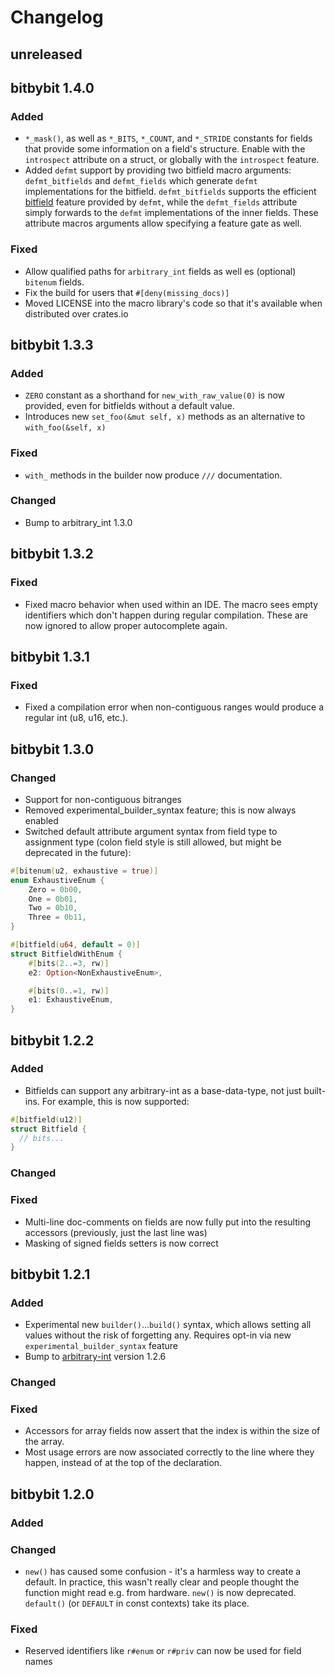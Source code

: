 # Changelog

## unreleased

## bitbybit 1.4.0

### Added

- `*_mask()`, as well as `*_BITS`, `*_COUNT`, and `*_STRIDE` constants for fields that provide some information on a
  field's structure. Enable with the `introspect` attribute on a struct, or globally with the `introspect` feature.
- Added `defmt` support by providing two bitfield macro arguments: `defmt_bitfields` and
  `defmt_fields` which generate `defmt` implementations for the bitfield.
  `defmt_bitfields` supports the efficient [bitfield](https://defmt.ferrous-systems.com/bitfields)
  feature provided by `defmt`, while the `defmt_fields` attribute simply forwards to the `defmt`
  implementations of the inner fields. These attribute macros arguments allow specifying a feature
  gate as well.

### Fixed

- Allow qualified paths for `arbitrary_int` fields as well es (optional) `bitenum` fields.
- Fix the build for users that `#[deny(missing_docs)]`
- Moved LICENSE into the macro library's code so that it's available when distributed over crates.io

## bitbybit 1.3.3

### Added

- `ZERO` constant as a shorthand for `new_with_raw_value(0)` is now provided, even for bitfields without a default
  value.
- Introduces new `set_foo(&mut self, x)` methods as an alternative to `with_foo(&self, x)`

### Fixed

- `with_` methods in the builder now produce `///` documentation.

### Changed

- Bump to arbitrary_int 1.3.0

## bitbybit 1.3.2

### Fixed

- Fixed macro behavior when used within an IDE. The macro sees empty identifiers which don't happen
  during regular compilation. These are now ignored to allow proper autocomplete again.

## bitbybit 1.3.1

### Fixed

- Fixed a compilation error when non-contiguous ranges would produce a regular int (u8, u16, etc.).

## bitbybit 1.3.0

### Changed

- Support for non-contiguous bitranges
- Removed experimental_builder_syntax feature; this is now always enabled
- Switched default attribute argument syntax from field type to assignment type (colon field style
  is still allowed, but might be deprecated in the future):

```rs
#[bitenum(u2, exhaustive = true)]
enum ExhaustiveEnum {
    Zero = 0b00,
    One = 0b01,
    Two = 0b10,
    Three = 0b11,
}

#[bitfield(u64, default = 0)]
struct BitfieldWithEnum {
    #[bits(2..=3, rw)]
    e2: Option<NonExhaustiveEnum>,

    #[bits(0..=1, rw)]
    e1: ExhaustiveEnum,
}
```

## bitbybit 1.2.2

### Added

- Bitfields can support any arbitrary-int as a base-data-type, not just built-ins. For example, this
  is now supported:

```rs
#[bitfield(u12)]
struct Bitfield {
  // bits...
}
```

### Changed

### Fixed

- Multi-line doc-comments on fields are now fully put into the resulting accessors (previously, just
  the last line was)
- Masking of signed fields setters is now correct

## bitbybit 1.2.1

### Added

- Experimental new `builder()`...`build()` syntax, which allows setting all values without the risk
  of forgetting any. Requires opt-in via new `experimental_builder_syntax` feature
- Bump to [arbitrary-int](https://crates.io/crates/arbitrary-int) version 1.2.6

### Changed

### Fixed

- Accessors for array fields now assert that the index is within the size of the array.
- Most usage errors are now associated correctly to the line where they happen, instead of at the
  top of the declaration.

## bitbybit 1.2.0

### Added

### Changed

- `new()` has caused some confusion - it's a harmless way to create a default. In practice, this
  wasn't really clear and people thought the function might read e.g. from hardware. `new()` is now
  deprecated. `default()` (or `DEFAULT` in const contexts) take its place.

### Fixed

- Reserved identifiers like `r#enum` or `r#priv` can now be used for field names
